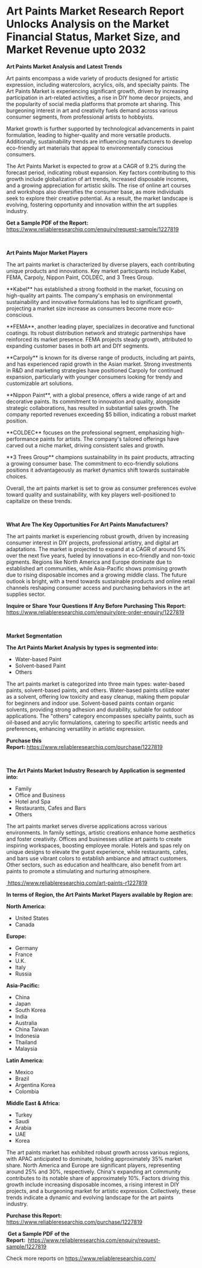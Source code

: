 <p><h1>Art Paints Market Research Report Unlocks Analysis on the Market Financial Status, Market Size, and Market Revenue upto 2032</h1></p><p><strong>Art Paints Market Analysis and Latest Trends</strong></p>
<p><p>Art paints encompass a wide variety of products designed for artistic expression, including watercolors, acrylics, oils, and specialty paints. The Art Paints Market is experiencing significant growth, driven by increasing participation in art-related activities, a rise in DIY home decor projects, and the popularity of social media platforms that promote art sharing. This burgeoning interest in art and creativity fuels demand across various consumer segments, from professional artists to hobbyists.</p><p>Market growth is further supported by technological advancements in paint formulation, leading to higher-quality and more versatile products. Additionally, sustainability trends are influencing manufacturers to develop eco-friendly art materials that appeal to environmentally conscious consumers. </p><p>The Art Paints Market is expected to grow at a CAGR of 9.2% during the forecast period, indicating robust expansion. Key factors contributing to this growth include globalization of art trends, increased disposable incomes, and a growing appreciation for artistic skills. The rise of online art courses and workshops also diversifies the consumer base, as more individuals seek to explore their creative potential. As a result, the market landscape is evolving, fostering opportunity and innovation within the art supplies industry.</p></p>
<p><strong>Get a Sample PDF of the Report:&nbsp;</strong> <a href="https://www.reliableresearchiq.com/enquiry/request-sample/1227819?utm_campaign=104&utm_medium=2&utm_source=Github&utm_content=ia&utm_term=07022025&utm_id=art-paints">https://www.reliableresearchiq.com/enquiry/request-sample/1227819</a></p>
<p>&nbsp;</p>
<p><strong>Art Paints Major Market Players</strong></p>
<p><p>The art paints market is characterized by diverse players, each contributing unique products and innovations. Key market participants include Kabel, FEMA, Carpoly, Nippon Paint, COLDEC, and 3 Trees Group.</p><p>**Kabel** has established a strong foothold in the market, focusing on high-quality art paints. The company's emphasis on environmental sustainability and innovative formulations has led to significant growth, projecting a market size increase as consumers become more eco-conscious.</p><p>**FEMA**, another leading player, specializes in decorative and functional coatings. Its robust distribution network and strategic partnerships have reinforced its market presence. FEMA projects steady growth, attributed to expanding customer bases in both art and DIY segments.</p><p>**Carpoly** is known for its diverse range of products, including art paints, and has experienced rapid growth in the Asian market. Strong investments in R&D and marketing strategies have positioned Carpoly for continued expansion, particularly with younger consumers looking for trendy and customizable art solutions.</p><p>**Nippon Paint**, with a global presence, offers a wide range of art and decorative paints. Its commitment to innovation and quality, alongside strategic collaborations, has resulted in substantial sales growth. The company reported revenues exceeding $5 billion, indicating a robust market position.</p><p>**COLDEC** focuses on the professional segment, emphasizing high-performance paints for artists. The company's tailored offerings have carved out a niche market, driving consistent sales and growth.</p><p>**3 Trees Group** champions sustainability in its paint products, attracting a growing consumer base. The commitment to eco-friendly solutions positions it advantageously as market dynamics shift towards sustainable choices.</p><p>Overall, the art paints market is set to grow as consumer preferences evolve toward quality and sustainability, with key players well-positioned to capitalize on these trends.</p></p>
<p>&nbsp;</p>
<p><strong>What Are The Key Opportunities For Art Paints Manufacturers?</strong></p>
<p><p>The art paints market is experiencing robust growth, driven by increasing consumer interest in DIY projects, professional artistry, and digital art adaptations. The market is projected to expand at a CAGR of around 5% over the next five years, fueled by innovations in eco-friendly and non-toxic pigments. Regions like North America and Europe dominate due to established art communities, while Asia-Pacific shows promising growth due to rising disposable incomes and a growing middle class. The future outlook is bright, with a trend towards sustainable products and online retail channels reshaping consumer access and purchasing behaviors in the art supplies sector.</p></p>
<p><strong>Inquire or Share Your Questions If Any Before Purchasing This Report:</strong> <a href="https://www.reliableresearchiq.com/enquiry/pre-order-enquiry/1227819?utm_campaign=104&utm_medium=2&utm_source=Github&utm_content=ia&utm_term=07022025&utm_id=art-paints">https://www.reliableresearchiq.com/enquiry/pre-order-enquiry/1227819</a></p>
<p>&nbsp;</p>
<p><strong>Market Segmentation</strong></p>
<p><strong>The Art Paints Market Analysis by types is segmented into:</strong></p>
<p><ul><li>Water-based Paint</li><li>Solvent-based Paint</li><li>Others</li></ul></p>
<p><p>The art paints market is categorized into three main types: water-based paints, solvent-based paints, and others. Water-based paints utilize water as a solvent, offering low toxicity and easy cleanup, making them popular for beginners and indoor use. Solvent-based paints contain organic solvents, providing strong adhesion and durability, suitable for outdoor applications. The "others" category encompasses specialty paints, such as oil-based and acrylic formulations, catering to specific artistic needs and preferences, enhancing versatility in artistic expression.</p></p>
<p><strong>Purchase this Report:&nbsp;</strong><a href="https://www.reliableresearchiq.com/purchase/1227819?utm_campaign=104&utm_medium=2&utm_source=Github&utm_content=ia&utm_term=07022025&utm_id=art-paints">https://www.reliableresearchiq.com/purchase/1227819</a></p>
<p>&nbsp;</p>
<p><strong>The Art Paints Market Industry Research by Application is segmented into:</strong></p>
<p><ul><li>Family</li><li>Office and Business</li><li>Hotel and Spa</li><li>Restaurants, Cafes and Bars</li><li>Others</li></ul></p>
<p><p>The art paints market serves diverse applications across various environments. In family settings, artistic creations enhance home aesthetics and foster creativity. Offices and businesses utilize art paints to create inspiring workspaces, boosting employee morale. Hotels and spas rely on unique designs to elevate the guest experience, while restaurants, cafes, and bars use vibrant colors to establish ambiance and attract customers. Other sectors, such as education and healthcare, also benefit from art paints to promote a stimulating and nurturing atmosphere.</p></p>
<p><a href="https://www.reliableresearchiq.com/art-paints-r1227819?utm_campaign=104&utm_medium=2&utm_source=Github&utm_content=ia&utm_term=07022025&utm_id=art-paints">&nbsp;https://www.reliableresearchiq.com/art-paints-r1227819</a></p>
<p><strong>In terms of Region, the Art Paints Market Players available by Region are:</strong></p>
<p>
    <p> <strong> North America: </strong>
        <ul>
            <li>United States</li>
            <li>Canada</li>
        </ul>
        </p> 
    <p> <strong> Europe: </strong>
        <ul>
            <li>Germany</li>
            <li>France</li>
            <li>U.K.</li>
            <li>Italy</li>
            <li>Russia</li>
        </ul>
        </p> 
    <p> <strong> Asia-Pacific: </strong>
        <ul>
            <li>China</li>
            <li>Japan</li>
            <li>South Korea</li>
            <li>India</li>
            <li>Australia</li>
            <li>China Taiwan</li>
            <li>Indonesia</li>
            <li>Thailand</li>
            <li>Malaysia</li>
        </ul>
        </p> 
    <p> <strong> Latin America: </strong>
        <ul>
            <li>Mexico</li>
            <li>Brazil</li>
            <li>Argentina Korea</li>
            <li>Colombia</li>
        </ul>
        </p> 
    <p> <strong> Middle East & Africa: </strong>
        <ul>
            <li>Turkey</li>
            <li>Saudi</li>
            <li>Arabia</li>
            <li>UAE</li>
            <li>Korea</li>
        </ul>
    </p>
    </p>
<p><p>The art paints market has exhibited robust growth across various regions, with APAC anticipated to dominate, holding approximately 35% market share. North America and Europe are significant players, representing around 25% and 30%, respectively. China's expanding art community contributes to its notable share of approximately 10%. Factors driving this growth include increasing disposable incomes, a rising interest in DIY projects, and a burgeoning market for artistic expression. Collectively, these trends indicate a dynamic and evolving landscape for the art paints industry.</p></p>
<p><strong>Purchase this Report: </strong><a href="https://www.reliableresearchiq.com/purchase/1227819?utm_campaign=104&utm_medium=2&utm_source=Github&utm_content=ia&utm_term=07022025&utm_id=art-paints">https://www.reliableresearchiq.com/purchase/1227819</a></p>
<p>&nbsp;<strong>Get a Sample PDF of the Report:&nbsp;&nbsp;</strong><a href="https://www.reliableresearchiq.com/enquiry/request-sample/1227819?utm_campaign=104&utm_medium=2&utm_source=Github&utm_content=ia&utm_term=07022025&utm_id=art-paints">https://www.reliableresearchiq.com/enquiry/request-sample/1227819</a></p>
<p><strong></strong></p>
<p>Check more reports on <a href="https://www.reliableresearchiq.com/?utm_campaign=104&utm_medium=2&utm_source=Github&utm_content=ia&utm_term=07022025&utm_id=art-paints">https://www.reliableresearchiq.com/</a></p>